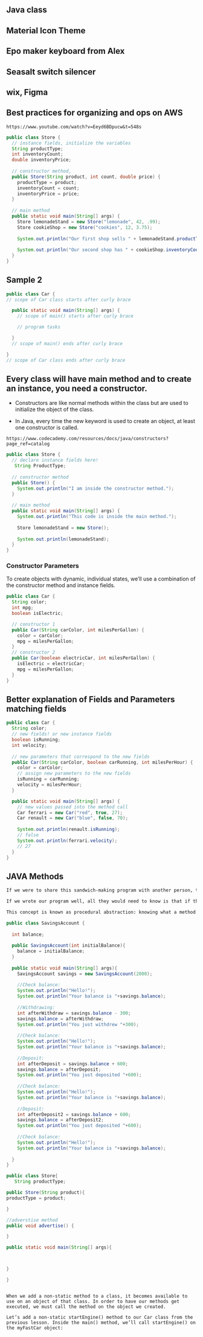 ## Java class 

## Material Icon Theme 

## Epo maker keyboard from Alex
## Seasalt switch silencer 

## wix, Figma

## Best practices for organizing and ops on AWS 
`https://www.youtube.com/watch?v=Eeyd6BDpucw&t=548s`

```java
public class Store {
  // instance fields, initialize the variables
  String productType;
  int inventoryCount;
  double inventoryPrice;
  
  // constructor method,
  public Store(String product, int count, double price) {
    productType = product;
    inventoryCount = count;
    inventoryPrice = price;
  }
  
  // main method
  public static void main(String[] args) {
    Store lemonadeStand = new Store("lemonade", 42, .99);
    Store cookieShop = new Store("cookies", 12, 3.75);
    
    System.out.println("Our first shop sells " + lemonadeStand.productType + " at " + lemonadeStand.inventoryPrice + " per unit.");
    
    System.out.println("Our second shop has " + cookieShop.inventoryCount + " units remaining.");
  }
}


```

## Sample 2

```java
public class Car {
// scope of Car class starts after curly brace

  public static void main(String[] args) {
    // scope of main() starts after curly brace

    // program tasks

  }
  // scope of main() ends after curly brace

}
// scope of Car class ends after curly brace

```
## Every class will have main method and to create an instance, you need a constructor. 

- Constructors are like normal methods within the class but are used to initialize the object of the class.

- In Java, every time the new keyword is used to create an object, at least one constructor is called.

`https://www.codecademy.com/resources/docs/java/constructors?page_ref=catalog`




```java
public class Store {
  // declare instance fields here!
   String ProductType;
  
  // constructor method
  public Store() {
    System.out.println("I am inside the constructor method.");
  }
  
  // main method
  public static void main(String[] args) {
    System.out.println("This code is inside the main method.");
    
    Store lemonadeStand = new Store();
    
    System.out.println(lemonadeStand);
  }
}

```

### Constructor Parameters
To create objects with dynamic, individual states, we’ll use a combination of the constructor method and instance fields.

```java
public class Car {
  String color;
  int mpg;
  boolean isElectric;

  // constructor 1
  public Car(String carColor, int milesPerGallon) {
    color = carColor;
    mpg = milesPerGallon;
  }
  // constructor 2
  public Car(boolean electricCar, int milesPerGallon) {
    isElectric = electricCar;
    mpg = milesPerGallon;
  }
}


```

## Better explanation of Fields and Parameters matching fields

```java
public class Car {
  String color;
  // new fields! or new instance fields
  boolean isRunning;
  int velocity;
  
  // new parameters that correspond to the new fields
  public Car(String carColor, boolean carRunning, int milesPerHour) {
    color = carColor;
    // assign new parameters to the new fields
    isRunning = carRunning;
    velocity = milesPerHour;
  }

  public static void main(String[] args) {
    // new values passed into the method call
    Car ferrari = new Car("red", true, 27);
    Car renault = new Car("blue", false, 70);
    
    System.out.println(renault.isRunning);
    // false
    System.out.println(ferrari.velocity);
    // 27
  }
}
```


## JAVA Methods
```md
If we were to share this sandwich-making program with another person, they wouldn’t have to understand how makeSandwich() worked.

If we wrote our program well, all they would need to know is that if they called makeSandwich(), they would receive a sandwich. 

This concept is known as procedural abstraction: knowing what a method does, but not how it accomplishes it.

```

```java
public class SavingsAccount {
  
  int balance;
  
  public SavingsAccount(int initialBalance){
    balance = initialBalance;
  }
  
  public static void main(String[] args){
    SavingsAccount savings = new SavingsAccount(2000);
    
    //Check balance:
    System.out.println("Hello!");
    System.out.println("Your balance is "+savings.balance);
    
    //Withdrawing:
    int afterWithdraw = savings.balance - 300;
    savings.balance = afterWithdraw;
    System.out.println("You just withdrew "+300);
    
    //Check balance:
    System.out.println("Hello!");
    System.out.println("Your balance is "+savings.balance);
    
    //Deposit:
    int afterDeposit = savings.balance + 600;
    savings.balance = afterDeposit;
    System.out.println("You just deposited "+600);
    
    //Check balance:
    System.out.println("Hello!");
    System.out.println("Your balance is "+savings.balance);
    
    //Deposit:
    int afterDeposit2 = savings.balance + 600;
    savings.balance = afterDeposit2;
    System.out.println("You just deposited "+600);
    
    //Check balance:
    System.out.println("Hello!");
    System.out.println("Your balance is "+savings.balance);
    
  }       
}


```
```java
public class Store{
   String productType;

public Store(String product){
productType = product;

}

//adverstise method
public void advertise() {

}

public static void main(String[] args){



}

}



```


```
When we add a non-static method to a class, it becomes available to use on an object of that class. In order to have our methods get executed, we must call the method on the object we created.

Let’s add a non-static startEngine() method to our Car class from the previous lesson. Inside the main() method, we’ll call startEngine() on the myFastCar object:
```